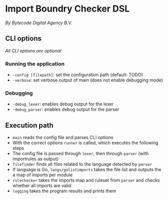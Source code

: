 # Import Boundry Checker DSL

_By Bytecode Digital Agency B.V._

## CLI options

_All CLI options are optional_

### Running the application

* `-config [filepath]`: set the configuration path (default: TODO)
* `-verbose`: set verbose output of main (does not enable debugging mode)

### Debugging

* `-debug_lexer`: enables debug output for the lexer
* `-debug_parser`: enables debug output for the parser

## Execution path

* `main` reads the config file and parses CLI options
* With the correct options `runner` is called, which executes the following steps
* The config file is passed through `lexer`, then through `parser` (with importrules as output)
* `filefinder` finds all files related to the language detected by `parser`
* If language is Go, `langs/golistimports` takes the file list and outputs the a map of imports per module
* `rulechecker` takes the imports map and ruleset from `parser` and checks whether all imports are valid
* `logging` takes the program results and prints them
